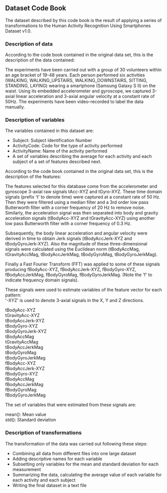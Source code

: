 ## Dataset Code Book

The dataset described by this code book is the result of applying a series of transformations to the Human Activity Recognition Using Smartphones Dataset v1.0.


### Description of data
According to the code book contained in the original data set, this is the description of the data contained:  

The experiments have been carried out with a group of 30 volunteers within an age bracket of 19-48 years. Each person performed six activities (WALKING, WALKING_UPSTAIRS, WALKING_DOWNSTAIRS, SITTING, STANDING, LAYING) wearing a smartphone (Samsung Galaxy S II) on the waist. Using its embedded accelerometer and gyroscope, we captured 3-axial linear acceleration and 3-axial angular velocity at a constant rate of 50Hz. The experiments have been video-recorded to label the data manually.

### Description of variables
The variables contained in this dataset are:

* Subject: Subject Identification Number
* ActivityCode: Code for the type of activity performed
* ActivityName: Name of the activity performed
* A set of variables describing the average for each activity and each subject of a set of features described next.

According to the code book contained in the original data set, this is the description of the features:  

The features selected for this database come from the accelerometer and gyroscope 3-axial raw signals tAcc-XYZ and tGyro-XYZ. These time domain signals (prefix 't' to denote time) were captured at a constant rate of 50 Hz. Then they were filtered using a median filter and a 3rd order low pass Butterworth filter with a corner frequency of 20 Hz to remove noise. Similarly, the acceleration signal was then separated into body and gravity acceleration signals (tBodyAcc-XYZ and tGravityAcc-XYZ) using another low pass Butterworth filter with a corner frequency of 0.3 Hz.  

Subsequently, the body linear acceleration and angular velocity were derived in time to obtain Jerk signals (tBodyAccJerk-XYZ and tBodyGyroJerk-XYZ). Also the magnitude of these three-dimensional signals were calculated using the Euclidean norm (tBodyAccMag, tGravityAccMag, tBodyAccJerkMag, tBodyGyroMag, tBodyGyroJerkMag).  

Finally a Fast Fourier Transform (FFT) was applied to some of these signals producing fBodyAcc-XYZ, fBodyAccJerk-XYZ, fBodyGyro-XYZ, fBodyAccJerkMag, fBodyGyroMag, fBodyGyroJerkMag. (Note the 'f' to indicate frequency domain signals).  

These signals were used to estimate variables of the feature vector for each pattern:  
'-XYZ' is used to denote 3-axial signals in the X, Y and Z directions.  

tBodyAcc-XYZ  
tGravityAcc-XYZ  
tBodyAccJerk-XYZ  
tBodyGyro-XYZ  
tBodyGyroJerk-XYZ  
tBodyAccMag  
tGravityAccMag  
tBodyAccJerkMag  
tBodyGyroMag  
tBodyGyroJerkMag  
fBodyAcc-XYZ  
fBodyAccJerk-XYZ  
fBodyGyro-XYZ  
fBodyAccMag  
fBodyAccJerkMag  
fBodyGyroMag  
fBodyGyroJerkMag  

The set of variables that were estimated from these signals are:  

mean(): Mean value  
std(): Standard deviation  


### Description of transformations

The transformation of the data was carried out following these steps:  

* Combining all data from different files into one large dataset  
* Adding descriptive names for each variable  
* Subsetting only variables for the mean and standard deviation for each measurement  
* Summarizing the data, calculating the average value of each variable for each activity and each subject  
* Writing the final dataset in a text file  